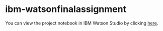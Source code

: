 # ibm-watsonfinalassignment

You can view the project notebook in IBM Watson Studio by clicking [here](https://eu-de.dataplatform.cloud.ibm.com/analytics/notebooks/v2/3a4b5fa5-aa04-4e97-b4c5-fe9d3e99551c/view?access_token=218c60d821d4a0860198983f66507b3c47313fd675ef2b3168dedcd7cff1774e&context=cpdaas).
